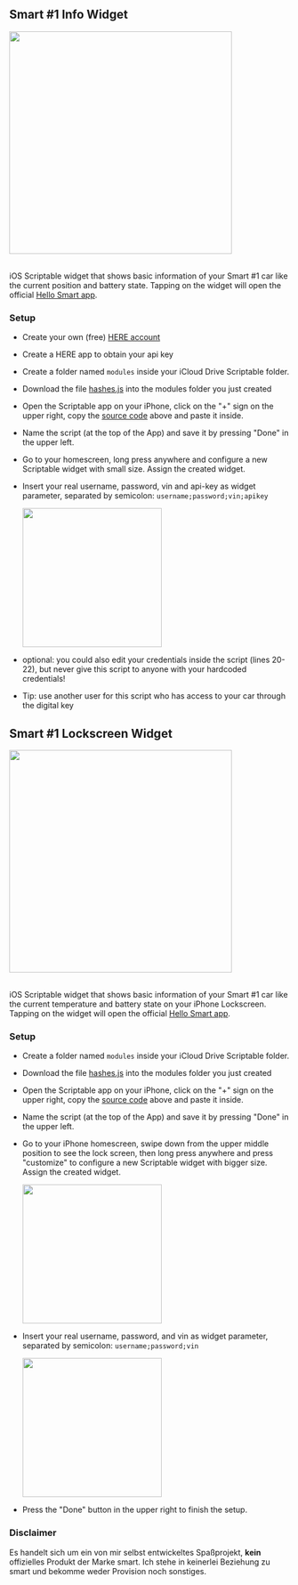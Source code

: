 ## Smart #1 Info Widget

<img src="https://github.com/marco79cgn/ios-scriptable-widgets/assets/9810829/70dce8ce-d60c-472e-911e-9cdb212c4555" width="400"/>

<br>iOS Scriptable widget that shows basic information of your Smart #1 car like the current position and battery state. Tapping on the widget will open the official [Hello Smart app](https://apps.apple.com/de/app/hello-smart/id6443878915).

### Setup
- Create your own (free) [HERE account](https://platform.here.com)
- Create a HERE app to obtain your api key
- Create a folder named `modules` inside your iCloud Drive Scriptable folder.
- Download the file [hashes.js](https://raw.githubusercontent.com/marco79cgn/ios-scriptable-widgets/main/smart/modules/hashes.js) into the modules folder you just created
- Open the Scriptable app on your iPhone, click on the "+" sign on the upper right, copy the [source code](https://raw.githubusercontent.com/marco79cgn/ios-scriptable-widgets/main/smart/smart-one-info-small.js) above and paste it inside.
- Name the script (at the top of the App) and save it by pressing "Done" in the upper left.
- Go to your homescreen, long press anywhere and configure a new Scriptable widget with small size. Assign the created widget.
- Insert your real username, password, vin and api-key as widget parameter, separated by semicolon: `username;password;vin;apikey`
  
  <img src="https://github.com/marco79cgn/ios-scriptable-widgets/assets/9810829/738695f6-0c7e-4bf3-87e9-440777b2d82c" width="250"/>

- optional: you could also edit your credentials inside the script (lines 20-22), but never give this script to anyone with your hardcoded credentials!
- Tip: use another user for this script who has access to your car through the digital key

## Smart #1 Lockscreen Widget

<img src="https://github.com/marco79cgn/ios-scriptable-widgets/assets/9810829/b1d1e404-e4c8-4a7a-bac6-cb0994f6dfa0" width="400"/>

<br>iOS Scriptable widget that shows basic information of your Smart #1 car like the current temperature and battery state on your iPhone Lockscreen. Tapping on the widget will open the official [Hello Smart app](https://apps.apple.com/de/app/hello-smart/id6443878915).

### Setup
- Create a folder named `modules` inside your iCloud Drive Scriptable folder.
- Download the file [hashes.js](https://raw.githubusercontent.com/marco79cgn/ios-scriptable-widgets/main/smart/modules/hashes.js) into the modules folder you just created
- Open the Scriptable app on your iPhone, click on the "+" sign on the upper right, copy the [source code](https://raw.githubusercontent.com/marco79cgn/ios-scriptable-widgets/main/smart/smart-one-info-small.js) above and paste it inside.
- Name the script (at the top of the App) and save it by pressing "Done" in the upper left.
- Go to your iPhone homescreen, swipe down from the upper middle position to see the lock screen, then long press anywhere and press "customize" to configure a new Scriptable widget with bigger size. Assign the created widget.
  
  <img src="https://github.com/marco79cgn/ios-scriptable-widgets/assets/9810829/013b905d-26a8-4625-8620-d6f61ae568cb" width="250"/>

- Insert your real username, password, and vin as widget parameter, separated by semicolon: `username;password;vin`
  
  <img src="https://github.com/marco79cgn/ios-scriptable-widgets/assets/9810829/7fa0b107-4b85-4487-9a63-a6f0ca978736" width="250"/>

- Press the "Done" button in the upper right to finish the setup.


### Disclaimer
Es handelt sich um ein von mir selbst entwickeltes Spaßprojekt, **kein** offizielles Produkt der Marke smart. Ich stehe in keinerlei Beziehung zu smart und bekomme weder Provision noch sonstiges.
